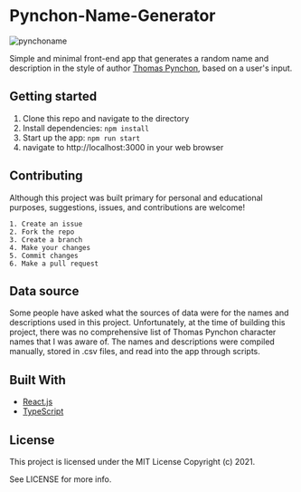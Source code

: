 # Pynchon-Name-Generator
![pynchoname](https://user-images.githubusercontent.com/42900752/136457645-28e2edd8-3254-48a3-9730-192e18401058.png)

Simple and minimal front-end app that generates a random name and description in the style of author [Thomas Pynchon](https://en.wikipedia.org/wiki/Thomas_Pynchon), based on a user's input.

## Getting started

1. Clone this repo and navigate to the directory
2. Install dependencies: `npm install`
3. Start up the app: `npm run start` 
4. navigate to http://localhost:3000 in your web browser

## Contributing

Although this project was built primary for personal and educational purposes, suggestions, issues, and contributions are welcome!

```
1. Create an issue
2. Fork the repo
3. Create a branch
4. Make your changes
5. Commit changes
6. Make a pull request
```

## Data source

Some people have asked what the sources of data were for the names and descriptions used in this project.  Unfortunately, at the time of building this project, there was no comprehensive list of Thomas Pynchon character names that I was aware of.  The names and descriptions were compiled manually, stored in .csv files, and read into the app through scripts.  

## Built With

* [React.js](https://reactjs.org/)
* [TypeScript](https://www.typescriptlang.org/)

## License

This project is licensed under the MIT License Copyright (c) 2021.

See LICENSE for more info.

